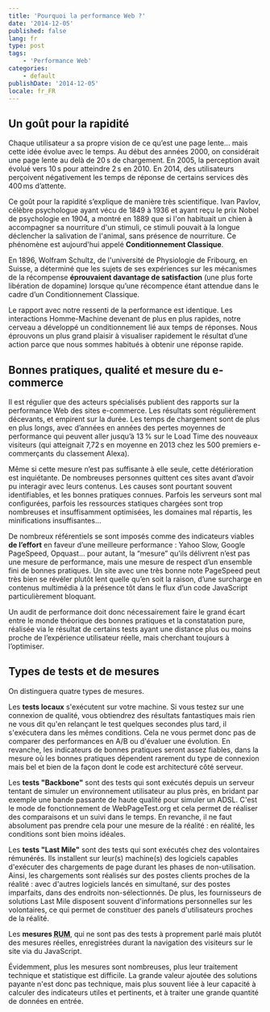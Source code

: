 ```yaml
---
title: 'Pourquoi la performance Web ?'
date: '2014-12-05'
published: false
lang: fr
type: post
tags:
    - 'Performance Web'
categories:
    - default
publishDate: '2014-12-05'
locale: fr_FR
---
```


## Un goût pour la rapidité

Chaque utilisateur a sa propre vision de ce qu’est une page lente… mais cette idée évolue avec le temps. Au début des années 2000, on considérait une page lente au delà de 20&#8239;s de chargement. En 2005, la perception avait évolué vers 10&#8239;s pour atteindre 2&#8239;s en 2010. En 2014, des utilisateurs perçoivent négativement les temps de réponse de certains services dès 400&#8239;ms d’attente. 

Ce goût pour la rapidité s’explique de manière très scientifique. Ivan Pavlov, célèbre psychologue ayant vécu de 1849 à 1936 et ayant reçu le prix Nobel de psychologie en 1904, a montré en 1889 que si l'on habituait un chien à accompagner sa nourriture d'un stimuli, ce stimuli pouvait à la longue déclencher la salivation de l'animal, sans présence de nourriture. Ce phénomène est aujourd'hui appelé **Conditionnement Classique**. 

En 1896, Wolfram Schultz, de l'université de Physiologie de Fribourg, en Suisse, a déterminé que les sujets de ses expériences sur les mécanismes de la récompense **éprouvaient davantage de satisfaction** (une plus forte libération de dopamine) lorsque qu’une récompence étant attendue dans le cadre d’un Conditionnement Classique. 

Le rapport avec notre ressenti de la performance est identique. Les interactions Homme-Machine devenant de plus en plus rapides, notre cerveau a développé un conditionnement lié aux temps de réponses. Nous éprouvons un plus grand plaisir à visualiser rapidement le résultat d’une action parce que nous sommes habitués à obtenir une réponse rapide.

## Bonnes pratiques, qualité et mesure du e-commerce

Il est régulier que des acteurs spécialisés publient des rapports sur la performance Web des sites e-commerce. Les résultats sont régulièrement décevants, et empirent sur la durée. Les temps de chargement sont de plus en plus longs, avec d’années en années des pertes moyennes de performance qui peuvent aller jusqu’à 13&#8239;% sur le Load Time des nouveaux visiteurs (qui atteignait 7,72&#8239;s en moyenne en 2013 chez les 500 premiers e-commerçants du classement Alexa). 

Même si cette mesure n’est pas suffisante à elle seule, cette détérioration est inquiétante. De nombreuses personnes quittent ces sites avant d’avoir pu interagir avec leurs contenus. Les causes sont pourtant souvent identifiables, et les bonnes pratiques connues. Parfois les serveurs sont mal configurées, parfois les ressources statiques chargées sont trop nombreuses et insuffisamment optimisées, les domaines mal répartis, les minifications insuffisantes… 

De nombreux référentiels se sont imposés comme des indicateurs viables **de l’effort** en faveur d’une meilleure performance : Yahoo Slow, Google PageSpeed, Opquast… pour autant, la “mesure” qu’ils délivrent n’est pas une mesure de performance, mais une mesure de respect d’un ensemble fini de bonnes pratiques. Un site avec une très bonne note PageSpeed peut très bien se révéler plutôt lent quelle qu’en soit la raison, d’une surcharge en contenus multimédia à la présence tôt dans le flux d’un code JavaScript particulièrement bloquant. 

Un audit de performance doit donc nécessairement faire le grand écart entre le monde théorique des bonnes pratiques et la constatation pure, réalisée via le résultat de certains tests ayant une distance plus ou moins proche de l’expérience utilisateur réelle, mais cherchant toujours à l’optimiser.

## Types de tests et de mesures

On distinguera quatre types de mesures.

Les **tests locaux** s'exécutent sur votre machine. Si vous testez sur une connexion de qualité, vous obtiendrez des résultats fantastiques mais rien ne vous dit qu'en relançant le test quelques secondes plus tard, il s'exécutera dans les mêmes conditions. Cela ne vous permet donc pas de comparer des performances en A/B ou d'évaluer une évolution. En revanche, les indicateurs de bonnes pratiques seront assez fiables, dans la mesure où les bonnes pratiques dépendent rarement du type de connexion mais bel et bien de la façon dont le code est architecturé côté serveur.

Les **tests "Backbone"** sont des tests qui sont exécutés depuis un serveur tentant de simuler un environnement utilisateur au plus près, en bridant par exemple une bande passante de haute qualité pour simuler un ADSL. C'est le mode de fonctionnement de WebPageTest.org et cela permet de réaliser des comparaisons et un suivi dans le temps. En revanche, il ne faut absolument pas prendre cela pour une mesure de la réalité : en réalité, les conditions sont bien moins idéales.

Les **tests "Last Mile"** sont des tests qui sont exécutés chez des volontaires rémunérés. Ils installent sur leur(s) machine(s) des logiciels capables d'exécuter des chargements de page durant les phases de non-utilisation. Ainsi, les chargements sont réalisés sur des postes clients proches de la réalité : avec d'autres logiciels lancés en simultané, sur des postes imparfaits, dans des endroits non-sélectionnés. De plus, les fournisseurs de solutions Last Mile disposent souvent d'informations personnelles sur les volontaires, ce qui permet de constituer des panels d'utilisateurs proches de la réalité.

Les **mesures <abbr title="Real User Monitoring : suivi des utilisateurs réels" lang="en">RUM</abbr>**, qui ne sont pas des tests à proprement parlé mais plutôt des mesures réelles, enregistrées durant la navigation des visiteurs sur le site via du JavaScript.

Évidemment, plus les mesures sont nombreuses, plus leur traitement technique et statistique est difficile. La grande valeur ajoutée des solutions payante n'est donc pas technique, mais plus souvent liée à leur capacité à calculer des indicateurs utiles et pertinents, et à traiter une grande quantité de données en entrée.